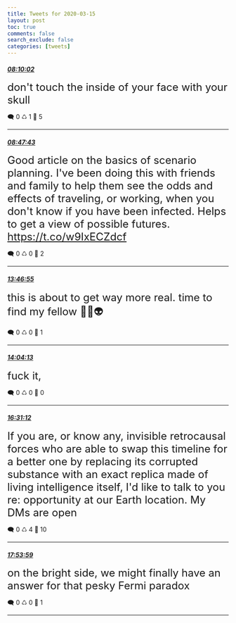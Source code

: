 ```yaml
---
title: Tweets for 2020-03-15
layout: post
toc: true
comments: false
search_exclude: false
categories: [tweets]
---
```



#### <a href = "https://twitter.com/deepfates/status/1239192132289626113">*08:10:02*</a>

<font size="5">don't touch the inside of your face with your skull</font>



🗨️ 0 ♺ 1 🤍  5   

---
    
#### <a href = "https://twitter.com/deepfates/status/1239201616042983424">*08:47:43*</a>

<font size="5">Good article on the basics of scenario planning. I've been doing this with friends and family to help them see the odds and effects of traveling, or working, when you don't know if you have been infected. Helps to get a view of possible futures.   https://t.co/w9IxECZdcf</font>



🗨️ 0 ♺ 0 🤍  2   

---
    
#### <a href = "https://twitter.com/deepfates/status/1239276914012860416">*13:46:55*</a>

<font size="5">this is about to get way more real. time to find my fellow 🐌🍄👽</font>



🗨️ 0 ♺ 0 🤍  1   

---
    
#### <a href = "https://twitter.com/deepfates/status/1239281266257580032">*14:04:13*</a>

<font size="5">fuck it,</font>



🗨️ 0 ♺ 0 🤍  0   

---
    
#### <a href = "https://twitter.com/deepfates/status/1239318256915107841">*16:31:12*</a>

<font size="5">If you are, or know any, invisible retrocausal forces who are able to swap this timeline for a better one by replacing its corrupted substance with an exact replica made of living intelligence itself, I'd like to talk to you re: opportunity at our Earth location.  My DMs are open</font>



🗨️ 0 ♺ 4 🤍  10   

---
    
#### <a href = "https://twitter.com/deepfates/status/1239339089515540480">*17:53:59*</a>

<font size="5">on the bright side, we might finally have an answer for that pesky Fermi paradox</font>



🗨️ 0 ♺ 0 🤍  1   

---
    
            

